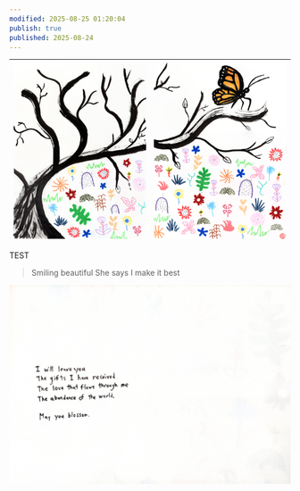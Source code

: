 ```yaml
---
modified: 2025-08-25 01:20:04
publish: true
published: 2025-08-24
---
```


| ![350](../attachments/for%20ez%202%20(smaller%20dimensions).png) | ![350](../attachments/for%20ez%201%20(smaller%20dimensions).png) |
| ---------------------------------------------------------------- | ---------------------------------------------------------------- |


TEST

> Smiling beautiful
> She says I make it best

![](../attachments/img20250824_22171236.jpg)